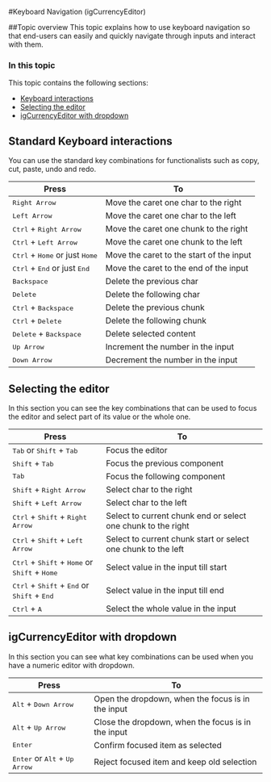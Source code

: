﻿<!--
|metadata|
{
    "fileName": "igcurrencyeditor-keyboard-navigation",
    "controlName": "igCurrencyEditor",
    "tags": []
}
|metadata|
-->

#Keyboard Navigation (igCurrencyEditor)

##Topic overview
This topic explains how to use keyboard navigation so that end-users can easily and quickly navigate through inputs and interact with them.

### In this topic

This topic contains the following sections:

-   [Keyboard interactions](#skbInteraction)
-   [Selecting the editor](#skbInteraction)
-   [igCurrencyEditor with dropdown](#ddInteraction)


## <a id="skbInteraction"></a>Standard Keyboard interactions

You can use the standard key combinations for functionalists such as copy, cut, paste, undo and redo.  

Press| To
---|---
<kbd>Right Arrow</kbd>|Move the caret one char to the right
<kbd>Left Arrow</kbd>|Move the caret one char to the left
<kbd>Ctrl</kbd> + <kbd>Right Arrow</kbd>|Move the caret one chunk to the right
<kbd>Ctrl</kbd> + <kbd>Left Arrow</kbd>|Move the caret one chunk to the left
<kbd>Ctrl</kbd> + <kbd>Home</kbd> or just <kbd>Home</kbd>|Move the caret to the start of the input
<kbd>Ctrl</kbd> + <kbd>End</kbd> or just <kbd>End</kbd>|Move the caret to the end of the input
<kbd>Backspace</kbd>|Delete the previous char
<kbd>Delete</kbd>|Delete the following char
<kbd>Ctrl</kbd> + <kbd>Backspace</kbd>|Delete the previous chunk
<kbd>Ctrl</kbd> + <kbd>Delete</kbd>|Delete the following chunk
<kbd>Delete</kbd> + <kbd>Backspace</kbd> | Delete selected content
<kbd>Up Arrow</kbd>| Increment the number in the input
<kbd>Down Arrow</kbd>| Decrement the number in the input

## <a id="kbInteraction"></a>Selecting the editor

In this section you can see the key combinations that can be used to focus the editor and select part of its value or the whole one.

Press| To
---|---
<kbd>Tab</kbd> or <kbd>Shift</kbd> + <kbd>Tab</kbd>|Focus the editor
<kbd>Shift</kbd> + <kbd>Tab</kbd>|Focus the previous component
<kbd>Tab</kbd>|Focus the following component
<kbd>Shift</kbd> + <kbd>Right Arrow</kbd>|Select char to the right
<kbd>Shift</kbd> + <kbd>Left Arrow</kbd>|Select char to the left
<kbd>Ctrl</kbd> + <kbd>Shift</kbd> + <kbd>Right Arrow</kbd>|Select to current chunk end or select one chunk to the right
<kbd>Ctrl</kbd> + <kbd>Shift</kbd> + <kbd>Left Arrow</kbd>|Select to current chunk start or select one chunk to the left
<kbd>Ctrl</kbd> + <kbd>Shift</kbd> + <kbd>Home</kbd> or <kbd>Shift</kbd> + <kbd>Home</kbd>|Select value in the input till start
<kbd>Ctrl</kbd> + <kbd>Shift</kbd> + <kbd>End</kbd> or <kbd>Shift</kbd> + <kbd>End</kbd>|Select value in the input till end
<kbd>Ctrl</kbd> + <kbd>A</kbd> |Select the whole value in the input 

## <a id="ddInteraction"></a>igCurrencyEditor with dropdown

In this section you can see what key combinations can be used when you have a numeric editor with dropdown.


Press| To
---|---
<kbd>Alt</kbd> + <kbd>Down Arrow</kbd> | Open the dropdown, when the focus is in the input
<kbd>Alt</kbd> + <kbd>Up Arrow</kbd> | Close the dropdown, when the focus is in the input
<kbd>Enter</kbd> | Confirm focused item as selected
<kbd>Enter</kbd> or <kbd>Alt</kbd> + <kbd>Up Arrow</kbd>| Reject focused item and keep old selection